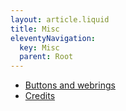 ```yaml
---
layout: article.liquid
title: Misc
eleventyNavigation:
  key: Misc
  parent: Root
---
```


- [Buttons and webrings](links/)
- [Credits](credits/)
